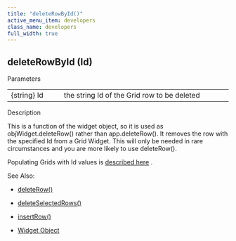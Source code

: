 ```yaml
---
title: "deleteRowById()"
active_menu_item: developers
class_name: developers
full_width: true
---
```



## deleteRowById (Id)

Parameters

<table>
<tr>
<td width="116">
{string} Id

</td>
<td width="14">
</td>
<td width="750">
the string Id of the Grid row to be deleted

</td>
</tr>
</table>

Description

This is a function of the widget object, so it is used as objWidget.deleteRow() rather than app.deleteRow(). It removes the row with the specified Id from a Grid Widget. This will only be needed in rare circumstances and you are more likely to use deleteRow().

Populating Grids with Id values is [described here](../../../client-scripting-overview/scripting-with-javascript/widget-reading-writing/widget-content-reading-and-writing/widgetcontentgrids--repeater-containers.htm) .

See Also:

 - [deleteRow()](deleterow.htm)

 - [deleteSelectedRows()](deleteselectedrows.htm)

 - [insertRow()](insertrow.htm)

 - [Widget Object](../../objects-titbits/widget-object.htm)


